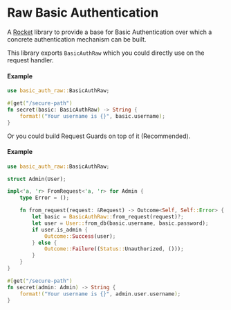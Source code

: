 # Raw Basic Authentication

A [Rocket](https://github.com/SergioBenitez/Rocket) library to provide a base for
Basic Authentication over which a concrete authentication mechanism can be built.

This library exports `BasicAuthRaw` which you could directly use on the request handler.
#### Example

```rust
use basic_auth_raw::BasicAuthRaw;

#[get("/secure-path")
fn secret(basic: BasicAuthRaw) -> String {
    format!("Your username is {}", basic.username);
}
```

Or you could build Request Guards on top of it (Recommended).
#### Example

```rust
use basic_auth_raw::BasicAuthRaw;

struct Admin(User);

impl<'a, 'r> FromRequest<'a, 'r> for Admin {
    type Error = ();

    fn from_request(request: &Request) -> Outcome<Self, Self::Error> {
        let basic = BasicAuthRaw::from_request(request)?;
        let user = User::from_db(basic.username, basic.password);
        if user.is_admin {
            Outcome::Success(user);
        } else {
            Outcome::Failure((Status::Unauthorized, ()));
        }
    }
}

#[get("/secure-path")
fn secret(admin: Admin) -> String {
    format!("Your username is {}", admin.user.username);
}
```